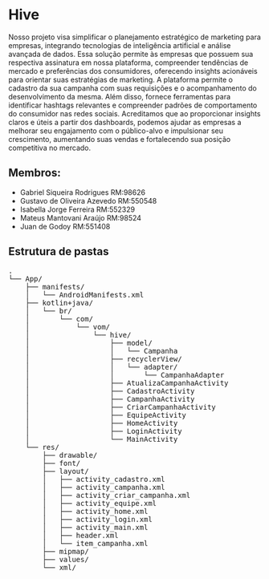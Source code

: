 # Hive
Nosso projeto visa simplificar o planejamento estratégico de marketing para empresas, integrando tecnologias de inteligência artificial e análise avançada de dados. Essa solução permite às empresas que possuem sua respectiva assinatura em nossa plataforma, compreender tendências de mercado e preferências dos consumidores, oferecendo insights acionáveis para orientar suas estratégias de marketing. A plataforma permite o cadastro da sua campanha com suas requisições e o acompanhamento do desenvolvimento da mesma. Além disso, fornece ferramentas para identificar hashtags relevantes e compreender padrões de comportamento do consumidor nas redes sociais. Acreditamos que ao proporcionar insights claros e úteis a partir dos dashboards, podemos ajudar as empresas a melhorar seu engajamento com o público-alvo e impulsionar seu crescimento, aumentando suas vendas e fortalecendo sua posição competitiva no mercado.

## Membros:
- Gabriel Siqueira Rodrigues RM:98626
- Gustavo de Oliveira Azevedo RM:550548
- Isabella Jorge Ferreira RM:552329
- Mateus Mantovani Araújo RM:98524
- Juan de Godoy RM:551408

## Estrutura de pastas
<pre>
.
└── App/
    ├── manifests/
    │   └── AndroidManifests.xml
    ├── kotlin+java/
    │   └── br/
    │       └── com/
    │           └── vom/
    │               └── hive/
    │                   ├── model/
    │                   │   └── Campanha
    │                   ├── recyclerView/
    │                   │   └── adapter/
    │                   │       └── CampanhaAdapter
    │                   ├── AtualizaCampanhaActivity
    │                   ├── CadastroActivity
    │                   ├── CampanhaActivity
    │                   ├── CriarCampanhaActivity
    │                   ├── EquipeActivity
    │                   ├── HomeActivity
    │                   ├── LoginActivity
    │                   └── MainActivity
    └── res/
        ├── drawable/
        ├── font/
        ├── layout/
        │   ├── activity_cadastro.xml
        │   ├── activity_campanha.xml
        │   ├── activity_criar_campanha.xml
        │   ├── activity_equipe.xml
        │   ├── activity_home.xml
        │   ├── activity_login.xml
        │   ├── activity_main.xml
        │   ├── header.xml
        │   └── item_campanha.xml
        ├── mipmap/
        ├── values/
        └── xml/
</pre>
 

